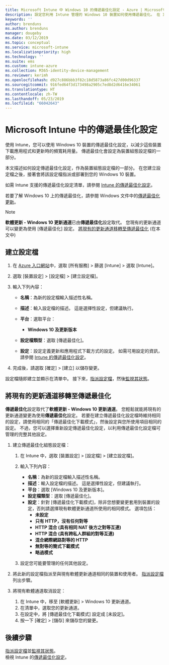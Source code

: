 ```yaml
---
title: Microsoft Intune 中 Windows 10 的傳遞最佳化設定 - Azure | Microsoft Docs
description: 設定您利用 Intune 管理的 Windows 10 裝置如何使用傳遞最佳化。 在 Intune 中，建立裝置組態設定檔，以從網際網路安裝更新。 另請參閱如何使用傳遞最佳化設定檔來取代現有更新通道。
keywords: ''
author: brenduns
ms.author: brenduns
manager: dougeby
ms.date: 03/12/2019
ms.topic: conceptual
ms.service: microsoft-intune
ms.localizationpriority: high
ms.technology: ''
ms.suite: ems
ms.custom: intune-azure
ms.collection: M365-identity-device-management
ms.reviewer: kerimh
ms.openlocfilehash: d927c886bbb3f82c18d5873a86fc427d00d96337
ms.sourcegitcommit: 916fed64f3d173498a2905c7ed8d2d6416e34061
ms.translationtype: HT
ms.contentlocale: zh-TW
ms.lasthandoff: 05/23/2019
ms.locfileid: "66042643"
---
```

# <a name="delivery-optimization-settings-in-microsoft-intune"></a>Microsoft Intune 中的傳遞最佳化設定

使用 Intune，您可以使用 Windows 10 裝置的傳遞最佳化設定，以減少這些裝置下載應用程式和更新時的頻寬耗用量。 傳遞最佳化會設定為裝置組態設定檔的一部分。  

本文描述如何設定傳遞最佳化設定，作為裝置組態設定檔的一部分。 在您建立設定檔之後，接著會將該設定檔指派或部署到您的 Windows 10 裝置。 

如需 Intune 支援的傳遞最佳化設定清單，請參閱 [Intune 的傳遞最佳化設定](delivery-optimization-settings.md)。  

若要了解 Windows 10 上的傳遞最佳化，請參閱 Windows 文件中的[傳遞最佳化更新](https://docs.microsoft.com/windows/deployment/update/waas-delivery-optimization)。  


> [!NOTE]
> **軟體更新 - Windows 10 更新通道**已由**傳遞最佳化**設定取代。 您現有的更新通道可以變更為使用 [傳遞最佳化] 設定。 [將現有的更新通道移轉至傳遞最佳化](#move-existing-update-rings-to-delivery-optimization) (在本文中) 
## <a name="create-the-profile"></a>建立設定檔

1. 在 [Azure 入口網站](https://portal.azure.com)中，選取 [所有服務] > 篩選 [Intune] > 選取 [Intune]。

2. 選取 [裝置設定] > [設定檔] > [建立設定檔]。

3. 輸入下列內容：

    - **名稱**：為新的設定檔輸入描述性名稱。
    - **描述**：輸入設定檔的描述。 這是選擇性設定，但建議執行。
    - **平台**：選取平台：  

        - **Windows 10 及更新版本**

    - **設定檔類型**：選取 [傳遞最佳化]。
    - **設定**：設定定義更新和應用程式下載方式的設定。 如需可用設定的資訊，請參閱 [Intune 的傳遞最佳化設定](delivery-optimization-settings.md)。

4. 完成後，請選取 [確定] > [建立] 以儲存變更。

設定檔隨即建立並顯示在清單中。 接下來，[指派設定檔](device-profile-assign.md)，然後[監視其狀態](device-profile-monitor.md)。

## <a name="move-existing-update-rings-to-delivery-optimization"></a>將現有的更新通道移轉至傳遞最佳化

**傳遞最佳化**設定取代了**軟體更新 - Windows 10 更新通道**。 您輕鬆就能將現有的更新通道變更為使用**傳遞最佳化**設定。 若要在建立傳遞最佳化設定檔時維持相同的設定，請使用相同的「傳遞最佳化下載模式」，然後設定與您所使用項目相同的設定。 不過，您可以選擇重新設定傳遞最佳化設定，以利用傳遞最佳化設定檔可管理的完整其他設定。

1. 建立傳遞最佳化組態設定檔：

    1. 在 Intune 中，選取 [裝置設定] > [設定檔] > [建立設定檔]。
    2. 輸入下列內容：

        - **名稱**：為新的設定檔輸入描述性名稱。
        - **描述**：輸入設定檔的描述。 這是選擇性設定，但建議執行。
        - **平台**：選取 [Windows 10 及更新版本]。
        - **設定檔類型**：選取 [傳遞最佳化]。
        - **設定**：針對 [傳遞最佳化下載模式]，除非您想要變更套用到裝置的設定，否則請選擇現有軟體更新通道所使用的相同模式。 選項包括：
            - **未設定**
            - **只有 HTTP，沒有任何對等**
            - **HTTP 混合 (具有相同 NAT 後方之對等互連)**
            - **HTTP 混合 (具有跨私人群組的對等互連)**
            - **混合網際網路對等的 HTTP**
            - **無對等的簡式下載模式**
            - **略過模式**
    3. 設定您可能要管理的任何其他設定。
1. 將此新的設定檔指派至與現有軟體更新通道相同的裝置和使用者。 [指派設定檔](device-profile-assign.md)列出步驟。

3. 將現有軟體通道取消設定：
    1. 在 Intune 中，移至 [軟體更新] > Windows 10 更新通道。
    2. 在清單中，選取您的更新通道。
    3. 在設定中，將 [傳遞最佳化下載模式] 設定成 [未設定]。
    4. 按一下 [確定] > [儲存] 來儲存您的變更。

## <a name="next-steps"></a>後續步驟

[指派設定檔](device-profile-assign.md)並[監視其狀態](device-profile-monitor.md)。  
檢視 Intune 的[傳遞最佳化設定](delivery-optimization-settings.md)。
